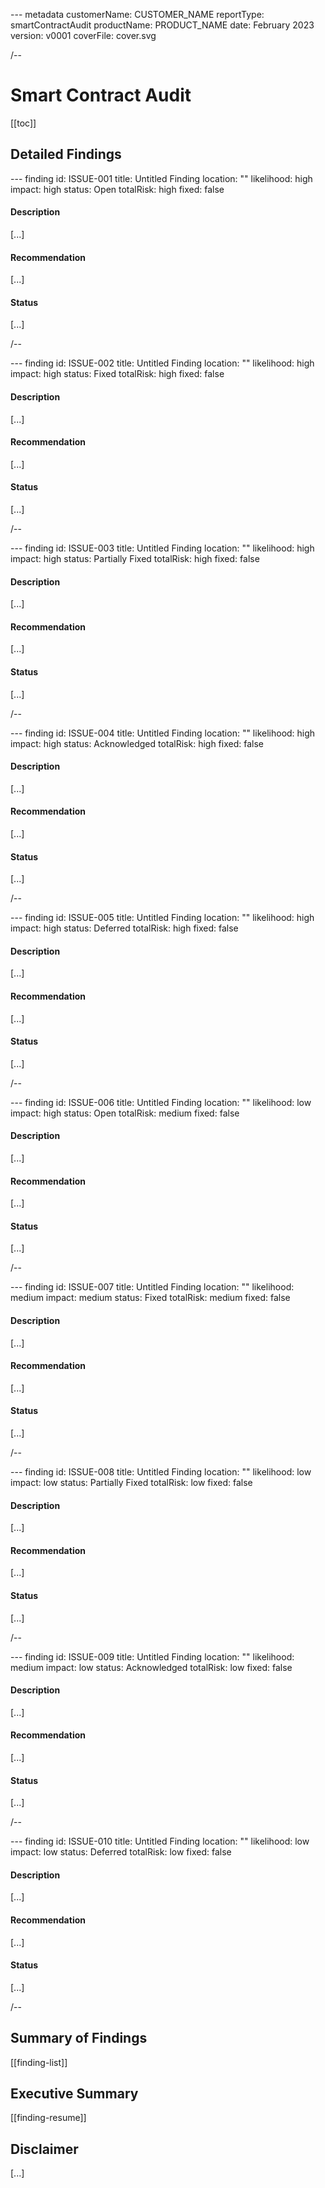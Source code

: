 --- metadata
customerName: CUSTOMER_NAME
reportType: smartContractAudit
productName: PRODUCT_NAME
date: February 2023
version: v0001
coverFile: cover.svg


/--

# Smart Contract Audit

[[toc]]

## Detailed Findings


--- finding
id: ISSUE-001
title: Untitled Finding
location: ""
likelihood: high
impact: high
status: Open
totalRisk: high
fixed: false


#### Description

[...]

#### Recommendation

[...]

#### Status

[...]

/--

--- finding
id: ISSUE-002
title: Untitled Finding
location: ""
likelihood: high
impact: high
status: Fixed
totalRisk: high
fixed: false


#### Description

[...]

#### Recommendation

[...]

#### Status

[...]

/--

--- finding
id: ISSUE-003
title: Untitled Finding
location: ""
likelihood: high
impact: high
status: Partially Fixed
totalRisk: high
fixed: false


#### Description

[...]

#### Recommendation

[...]

#### Status

[...]

/--

--- finding
id: ISSUE-004
title: Untitled Finding
location: ""
likelihood: high
impact: high
status: Acknowledged
totalRisk: high
fixed: false


#### Description

[...]

#### Recommendation

[...]

#### Status

[...]

/--

--- finding
id: ISSUE-005
title: Untitled Finding
location: ""
likelihood: high
impact: high
status: Deferred
totalRisk: high
fixed: false


#### Description

[...]

#### Recommendation

[...]

#### Status

[...]

/--

--- finding
id: ISSUE-006
title: Untitled Finding
location: ""
likelihood: low
impact: high
status: Open
totalRisk: medium
fixed: false


#### Description

[...]

#### Recommendation

[...]

#### Status

[...]

/--

--- finding
id: ISSUE-007
title: Untitled Finding
location: ""
likelihood: medium
impact: medium
status: Fixed
totalRisk: medium
fixed: false


#### Description

[...]

#### Recommendation

[...]

#### Status

[...]

/--

--- finding
id: ISSUE-008
title: Untitled Finding
location: ""
likelihood: low
impact: low
status: Partially Fixed
totalRisk: low
fixed: false


#### Description

[...]

#### Recommendation

[...]

#### Status

[...]

/--

--- finding
id: ISSUE-009
title: Untitled Finding
location: ""
likelihood: medium
impact: low
status: Acknowledged
totalRisk: low
fixed: false


#### Description

[...]

#### Recommendation

[...]

#### Status

[...]

/--

--- finding
id: ISSUE-010
title: Untitled Finding
location: ""
likelihood: low
impact: low
status: Deferred
totalRisk: low
fixed: false


#### Description

[...]

#### Recommendation

[...]

#### Status

[...]

/--

## Summary of Findings

[[finding-list]]

## Executive Summary

[[finding-resume]]

## Disclaimer

[...]


